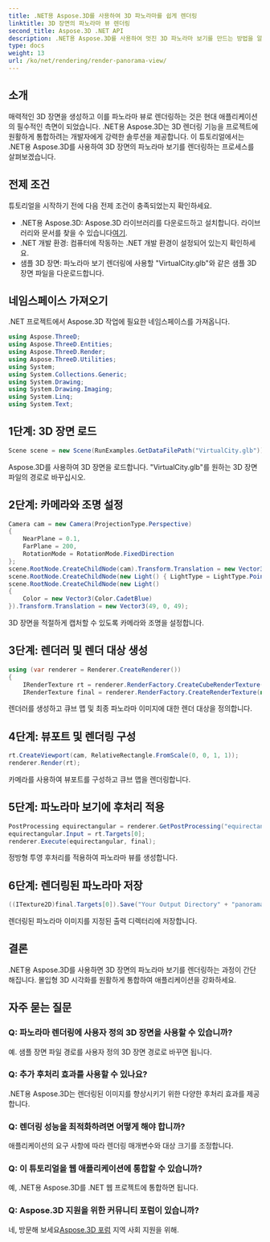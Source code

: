 ```yaml
---
title: .NET용 Aspose.3D를 사용하여 3D 파노라마를 쉽게 렌더링
linktitle: 3D 장면의 파노라마 뷰 렌더링
second_title: Aspose.3D .NET API
description: .NET용 Aspose.3D를 사용하여 멋진 3D 파노라마 보기를 만드는 방법을 알아보세요. 몰입형 장면 렌더링을 위한 단계별 가이드를 따르세요.
type: docs
weight: 13
url: /ko/net/rendering/render-panorama-view/
---
```

## 소개
매력적인 3D 장면을 생성하고 이를 파노라마 뷰로 렌더링하는 것은 현대 애플리케이션의 필수적인 측면이 되었습니다. .NET용 Aspose.3D는 3D 렌더링 기능을 프로젝트에 원활하게 통합하려는 개발자에게 강력한 솔루션을 제공합니다. 이 튜토리얼에서는 .NET용 Aspose.3D를 사용하여 3D 장면의 파노라마 보기를 렌더링하는 프로세스를 살펴보겠습니다.
## 전제 조건
튜토리얼을 시작하기 전에 다음 전제 조건이 충족되었는지 확인하세요.
-  .NET용 Aspose.3D: Aspose.3D 라이브러리를 다운로드하고 설치합니다. 라이브러리와 문서를 찾을 수 있습니다[여기](https://releases.aspose.com/3d/net/).
- .NET 개발 환경: 컴퓨터에 작동하는 .NET 개발 환경이 설정되어 있는지 확인하세요.
- 샘플 3D 장면: 파노라마 보기 렌더링에 사용할 "VirtualCity.glb"와 같은 샘플 3D 장면 파일을 다운로드합니다.
## 네임스페이스 가져오기
.NET 프로젝트에서 Aspose.3D 작업에 필요한 네임스페이스를 가져옵니다.
```csharp
using Aspose.ThreeD;
using Aspose.ThreeD.Entities;
using Aspose.ThreeD.Render;
using Aspose.ThreeD.Utilities;
using System;
using System.Collections.Generic;
using System.Drawing;
using System.Drawing.Imaging;
using System.Linq;
using System.Text;
```
## 1단계: 3D 장면 로드
```csharp
Scene scene = new Scene(RunExamples.GetDataFilePath("VirtualCity.glb"));
```
Aspose.3D를 사용하여 3D 장면을 로드합니다. "VirtualCity.glb"를 원하는 3D 장면 파일의 경로로 바꾸십시오.
## 2단계: 카메라와 조명 설정
```csharp
Camera cam = new Camera(ProjectionType.Perspective)
{
    NearPlane = 0.1,
    FarPlane = 200,
    RotationMode = RotationMode.FixedDirection
};
scene.RootNode.CreateChildNode(cam).Transform.Translation = new Vector3(5, 6, 0);
scene.RootNode.CreateChildNode(new Light() { LightType = LightType.Point }).Transform.Translation = new Vector3(-10, 7, -10);
scene.RootNode.CreateChildNode(new Light()
{
    Color = new Vector3(Color.CadetBlue)
}).Transform.Translation = new Vector3(49, 0, 49);
```
3D 장면을 적절하게 캡처할 수 있도록 카메라와 조명을 설정합니다.
## 3단계: 렌더러 및 렌더 대상 생성
```csharp
using (var renderer = Renderer.CreateRenderer())
{
    IRenderTexture rt = renderer.RenderFactory.CreateCubeRenderTexture(new RenderParameters(false), 512, 512);
    IRenderTexture final = renderer.RenderFactory.CreateRenderTexture(new RenderParameters(false, 32, 0, 0), 1024 * 3, 1024);
```
렌더러를 생성하고 큐브 맵 및 최종 파노라마 이미지에 대한 렌더 대상을 정의합니다.
## 4단계: 뷰포트 및 렌더링 구성
```csharp
rt.CreateViewport(cam, RelativeRectangle.FromScale(0, 0, 1, 1));
renderer.Render(rt);
```
카메라를 사용하여 뷰포트를 구성하고 큐브 맵을 렌더링합니다.
## 5단계: 파노라마 보기에 후처리 적용
```csharp
PostProcessing equirectangular = renderer.GetPostProcessing("equirectangular");
equirectangular.Input = rt.Targets[0];
renderer.Execute(equirectangular, final);
```
정방형 투영 후처리를 적용하여 파노라마 뷰를 생성합니다.
## 6단계: 렌더링된 파노라마 저장
```csharp
((ITexture2D)final.Targets[0]).Save("Your Output Directory" + "panorama.png", ImageFormat.Png);
```
렌더링된 파노라마 이미지를 지정된 출력 디렉터리에 저장합니다.
## 결론
.NET용 Aspose.3D를 사용하면 3D 장면의 파노라마 보기를 렌더링하는 과정이 간단해집니다. 몰입형 3D 시각화를 원활하게 통합하여 애플리케이션을 강화하세요.
## 자주 묻는 질문
### Q: 파노라마 렌더링에 사용자 정의 3D 장면을 사용할 수 있습니까?
예. 샘플 장면 파일 경로를 사용자 정의 3D 장면 경로로 바꾸면 됩니다.
### Q: 추가 후처리 효과를 사용할 수 있나요?
.NET용 Aspose.3D는 렌더링된 이미지를 향상시키기 위한 다양한 후처리 효과를 제공합니다.
### Q: 렌더링 성능을 최적화하려면 어떻게 해야 합니까?
애플리케이션의 요구 사항에 따라 렌더링 매개변수와 대상 크기를 조정합니다.
### Q: 이 튜토리얼을 웹 애플리케이션에 통합할 수 있습니까?
예, .NET용 Aspose.3D를 .NET 웹 프로젝트에 통합하면 됩니다.
### Q: Aspose.3D 지원을 위한 커뮤니티 포럼이 있습니까?
 네, 방문해 보세요[Aspose.3D 포럼](https://forum.aspose.com/c/3d/18) 지역 사회 지원을 위해.